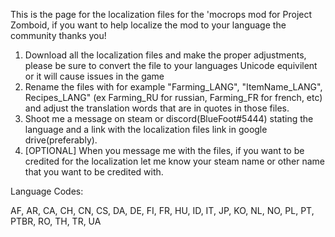 This is the page for the localization files for the 'mocrops mod for Project Zomboid, if you want to help localize the mod to your language the community thanks you!

1. Download all the localization files and make the proper adjustments, please be sure to convert the file to your languages Unicode equivilent or it will cause issues in the game
2. Rename the files with for example "Farming_LANG", "ItemName_LANG", Recipes_LANG" (ex Farming_RU for russian, Farming_FR for french, etc) and adjust the translation words that are in quotes in those files.
3. Shoot me a message on steam or discord(BlueFoot#5444) stating the language and a link with the localization files link in google drive(preferably).
4. [OPTIONAL] When you message me with the files, if you want to be credited for the localization let me know your steam name or other name that you want to be credited with.


Language Codes:

AF, AR, CA, CH, CN, CS, DA, DE, FI, FR, HU, ID, IT, JP, KO, NL, NO, PL, PT, PTBR, RO, TH, TR, UA
